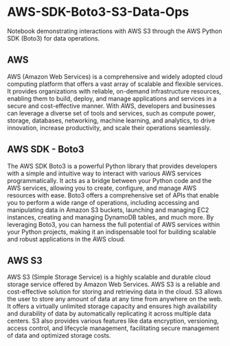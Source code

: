 # AWS-SDK-Boto3-S3-Data-Ops
Notebook demonstrating interactions with AWS S3 through the AWS Python SDK (Boto3) for data operations.

## AWS

AWS (Amazon Web Services) is a comprehensive and widely adopted cloud computing platform that offers a vast array of scalable and flexible services. It provides organizations with reliable, on-demand infrastructure resources, enabling them to build, deploy, and manage applications and services in a secure and cost-effective manner. With AWS, developers and businesses can leverage a diverse set of tools and services, such as compute power, storage, databases, networking, machine learning, and analytics, to drive innovation, increase productivity, and scale their operations seamlessly.

## AWS SDK - Boto3

The AWS SDK Boto3 is a powerful Python library that provides developers with a simple and intuitive way to interact with various AWS services programmatically. It acts as a bridge between your Python code and the AWS services, allowing you to create, configure, and manage AWS resources with ease. Boto3 offers a comprehensive set of APIs that enable you to perform a wide range of operations, including accessing and manipulating data in Amazon S3 buckets, launching and managing EC2 instances, creating and managing DynamoDB tables, and much more. By leveraging Boto3, you can harness the full potential of AWS services within your Python projects, making it an indispensable tool for building scalable and robust applications in the AWS cloud.

## AWS S3

AWS S3 (Simple Storage Service) is a highly scalable and durable cloud storage service offered by Amazon Web Services. AWS S3 is a reliable and cost-effective solution for storing and retrieving data in the cloud. S3 allows the user to store any amount of data at any time from anywhere on the web. It offers a virtually unlimited storage capacity and ensures high availability and durability of data by automatically replicating it across multiple data centers. S3 also provides various features like data encryption, versioning, access control, and lifecycle management, facilitating secure management of data and optimized storage costs. 
